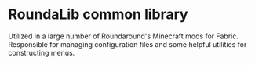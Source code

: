 # RoundaLib common library

Utilized in a large number of Roundaround's Minecraft mods for Fabric. Responsible for managing configuration files and
some helpful utilities for constructing menus.
